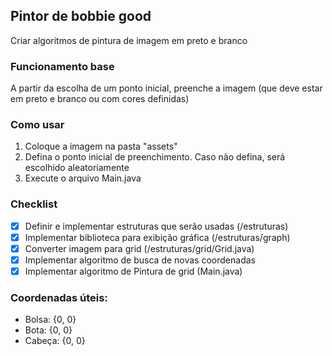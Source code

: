 ## Pintor de bobbie good

Criar algoritmos de pintura de imagem em preto e branco

### Funcionamento base

A partir da escolha de um ponto inicial, preenche a imagem (que deve estar em preto e branco ou com cores definidas)

### Como usar

1. Coloque a imagem na pasta "assets"
2. Defina o ponto inicial de preenchimento. Caso não defina, será escolhido aleatoriamente
3. Execute o arquivo Main.java

### Checklist

- [X] Definir e implementar estruturas que serão usadas (/estruturas)
- [X] Implementar biblioteca para exibição gráfica (/estruturas/graph)
- [X] Converter imagem para grid (/estruturas/grid/Grid.java)
- [X] Implementar algoritmo de busca de novas coordenadas
- [X] Implementar algoritmo de Pintura de grid (Main.java)

### Coordenadas úteis:
- Bolsa: {0, 0}
- Bota: {0, 0}
- Cabeça: {0, 0}
